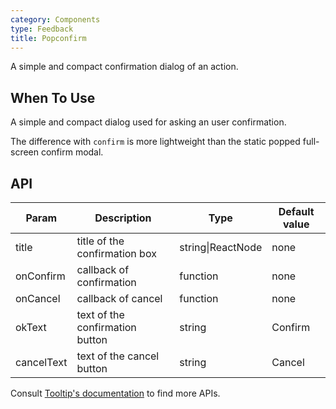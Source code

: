 ```yaml
---
category: Components
type: Feedback
title: Popconfirm
---
```


A simple and compact confirmation dialog of an action.

## When To Use

A simple and compact dialog used for asking an user confirmation.

The difference with `confirm` is more lightweight than the static popped full-screen confirm modal.

## API

| Param     | Description   | Type     | Default value       |
|-----------|------------------------------------------|---------------|--------|
| title     | title of the confirmation box                             | string\|ReactNode | none     |
| onConfirm | callback of confirmation                           | function      | none     |
| onCancel  | callback of cancel                           | function      | none     |
| okText    | text of the confirmation button                              | string        | Confirm   |
| cancelText| text of the cancel button                              | string        | Cancel   |

Consult [Tooltip's documentation](https://ant.design/components/tooltip/#API) to find more APIs.
